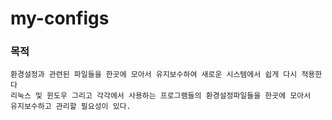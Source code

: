 my-configs
==========
### 목적

	환경설정과 관련된 파일들을 한곳에 모아서 유지보수하여 새로운 시스템에서 쉽게 다시 적용한다
	리눅스 및 윈도우 그리고 각각에서 사용하는 프로그램들의 환경설정파일들을 한곳에 모아서 
	유지보수하고 관리할 필요성이 있다.



